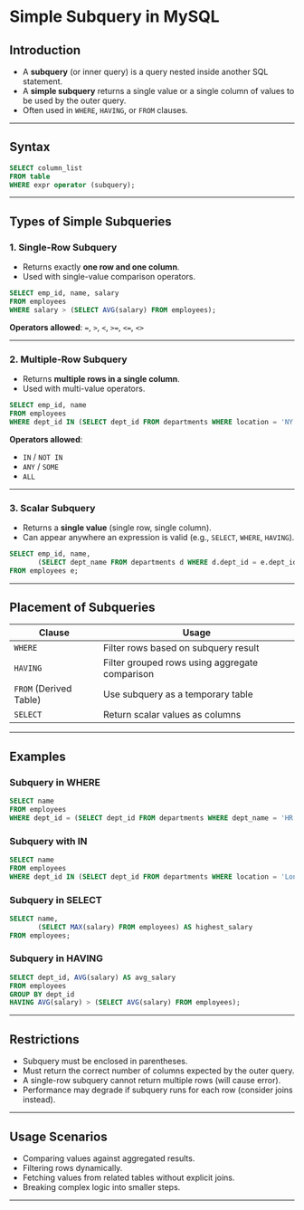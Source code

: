 

# Simple Subquery in MySQL

## Introduction

* A **subquery** (or inner query) is a query nested inside another SQL statement.
* A **simple subquery** returns a single value or a single column of values to be used by the outer query.
* Often used in `WHERE`, `HAVING`, or `FROM` clauses.

---

## Syntax

```sql
SELECT column_list
FROM table
WHERE expr operator (subquery);
```

---

## Types of Simple Subqueries

### 1. Single-Row Subquery

* Returns exactly **one row and one column**.
* Used with single-value comparison operators.

```sql
SELECT emp_id, name, salary
FROM employees
WHERE salary > (SELECT AVG(salary) FROM employees);
```

**Operators allowed**: `=`, `>`, `<`, `>=`, `<=`, `<>`

---

### 2. Multiple-Row Subquery

* Returns **multiple rows in a single column**.
* Used with multi-value operators.

```sql
SELECT emp_id, name
FROM employees
WHERE dept_id IN (SELECT dept_id FROM departments WHERE location = 'NY');
```

**Operators allowed**:

* `IN` / `NOT IN`
* `ANY` / `SOME`
* `ALL`

---

### 3. Scalar Subquery

* Returns a **single value** (single row, single column).
* Can appear anywhere an expression is valid (e.g., `SELECT`, `WHERE`, `HAVING`).

```sql
SELECT emp_id, name, 
       (SELECT dept_name FROM departments d WHERE d.dept_id = e.dept_id) AS department
FROM employees e;
```

---

## Placement of Subqueries

| **Clause**             | **Usage**                                      |
| ---------------------- | ---------------------------------------------- |
| `WHERE`                | Filter rows based on subquery result           |
| `HAVING`               | Filter grouped rows using aggregate comparison |
| `FROM` (Derived Table) | Use subquery as a temporary table              |
| `SELECT`               | Return scalar values as columns                |

---

## Examples

### Subquery in WHERE

```sql
SELECT name
FROM employees
WHERE dept_id = (SELECT dept_id FROM departments WHERE dept_name = 'HR');
```

### Subquery with IN

```sql
SELECT name
FROM employees
WHERE dept_id IN (SELECT dept_id FROM departments WHERE location = 'London');
```

### Subquery in SELECT

```sql
SELECT name,
       (SELECT MAX(salary) FROM employees) AS highest_salary
FROM employees;
```

### Subquery in HAVING

```sql
SELECT dept_id, AVG(salary) AS avg_salary
FROM employees
GROUP BY dept_id
HAVING AVG(salary) > (SELECT AVG(salary) FROM employees);
```

---

## Restrictions

* Subquery must be enclosed in parentheses.
* Must return the correct number of columns expected by the outer query.
* A single-row subquery cannot return multiple rows (will cause error).
* Performance may degrade if subquery runs for each row (consider joins instead).

---

## Usage Scenarios

* Comparing values against aggregated results.
* Filtering rows dynamically.
* Fetching values from related tables without explicit joins.
* Breaking complex logic into smaller steps.

---
